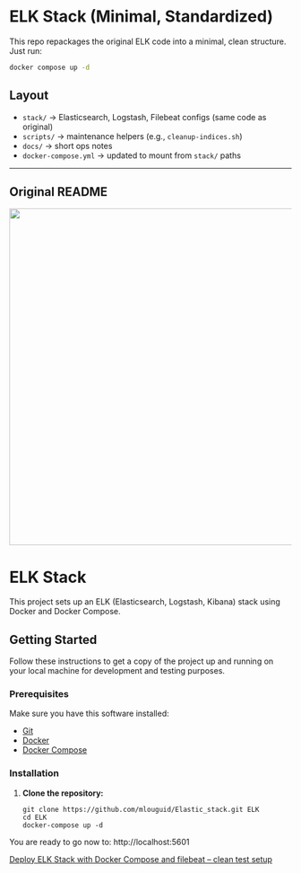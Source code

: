 # ELK Stack (Minimal, Standardized)

This repo repackages the original ELK code into a minimal, clean structure.
Just run:

```bash
docker compose up -d
```

## Layout
- `stack/` → Elasticsearch, Logstash, Filebeat configs (same code as original)
- `scripts/` → maintenance helpers (e.g., `cleanup-indices.sh`)
- `docs/` → short ops notes
- `docker-compose.yml` → updated to mount from `stack/` paths


---

## Original README

<p align="center">
  <img src="static/img/image_elk.png" width="600">
</p>

# ELK Stack 

This project sets up an ELK (Elasticsearch, Logstash, Kibana) stack using Docker and Docker Compose.

## Getting Started

Follow these instructions to get a copy of the project up and running on your local machine for development and testing purposes.

### Prerequisites

Make sure you have this software installed:

- [Git](https://git-scm.com/)
- [Docker](https://www.docker.com/)
- [Docker Compose](https://docs.docker.com/compose/)

### Installation

1. **Clone the repository:**

   ```
   git clone https://github.com/mlouguid/Elastic_stack.git ELK
   cd ELK
   docker-compose up -d
   ```
You are ready to go now to: http://localhost:5601

[Deploy ELK Stack with Docker Compose and filebeat – clean test setup](https://medium.com/@marouanetester/deploying-elk-stack-using-docker-compose-6fd0978a3b0a)
